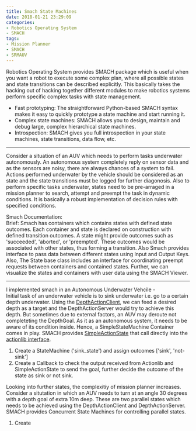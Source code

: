 ```yaml
---
title: Smach State Machines
date: 2018-01-21 23:29:09
categories:
- Robotics Operating System
- SMACH
tags:
- Mission Planner
- SMACH
- SRMAUV
---
```


Robotics Operating System provides SMACH package which is useful when you want a robot to execute some complex plan, where all possible states and state transitions can be described explicitly. This basically takes the hacking out of hacking together different modules to make robotics systems perform specific complex tasks with state management.

* Fast prototyping: The straightforward Python-based SMACH syntax makes it easy to quickly prototype a state machine and start running it.
* Complex state machines: SMACH allows you to design, maintain and debug large, complex hierarchical state machines.
* Introspection: SMACH gives you full introspection in your state machines, state transitions, data flow, etc.  

---

Consider a situation of an AUV which needs to perform tasks underwater autonomously. An autonomous system completely reply on sensor data and as the sensors are noisy, there are always chances of a system to fail. Actions performed underwater by the vehicle should be considered as an state and the state transitions must be logged for further diagonosis. Also to perform specific tasks underwater, states need to be pre-arraged in a mission planner to search, attempt and preempt the task in dynamic conditions. It is basically a robust implementation of decision rules with specified conditions.  

Smach Documentation:  
Brief: Smach has containers which contains states with defined state outcomes. Each container and state is declared on construction with defined transition outcomes. A state might provide outcomes such as 'succeeded', 'aborted', or 'preempted'. These outcomes would be associated with other states, thus forming a transition. Also Smach provides interface to pass data between different states using Input and Output Keys. Also, The State base class includes an interface for coordinating preempt requests between containers and contained states. Further, we can visualize the states and containers with user data using the SMACH Viewer.  

---

I implemented smach in an Autonomous Underwater Vehcile -  
Initial task of an underwater vehicle is to sink underwater i.e. go to a certain depth underwater. Using the [DepthActionClient](http://pushkalkatara.github.io/robotics%20operating%20system/actionlib/2018/01/22/ROS-Actionlib/), we can feed a desired depth as a target and the DepthActionServer would try to achieve this depth. But sometimes due to external factors, an AUV may deroute not completeting the DepthGoal. As it as an autonomous system, it needs to be aware of its condition inside. Hence, a SimpleStateMachine Container comes in play. SMACH provides [SimpleActionState](http://wiki.ros.org/smach/Tutorials/Simple%20Action%20State) that call directly into the [actionlib interface](http://pushkalkatara.github.io/robotics%20operating%20system/actionlib/2018/01/22/ROS-Actionlib/).

1. Create a StateMachine ('sink_state') and assign outcomes ['sink', 'not-sink']
2. Create a Callback to check the output received from Actionlib and SimpleActionState to send the goal, further decide the outcome of the state as sink or not sink.  

Looking into further states, the complexitiy of mission planner increases. Consider a situtation in which an AUV needs to turn at an angle 30 degrees with a depth goal of extra 10m deep. These are two parallel states which needs to be achieved using the DepthActionClient and DepthActionServer. SMACH provides Concurrent State Machines for controlling parallel states.

1. Create 
